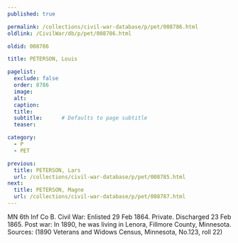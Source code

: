 ```yaml
---
published: true

permalink: /collections/civil-war-database/p/pet/008786.html
oldlink: /CivilWar/db/p/pet/008786.html

oldid: 008786

title: PETERSON, Louis

pagelist:
  exclude: false
  order: 8786
  image: 
  alt:
  caption:
  title:
  subtitle:      # Defaults to page subtitle
  teaser:

category: 
  - P 
  - PET

previous:
  title: PETERSON, Lars
  url: /collections/civil-war-database/p/pet/008785.html  
next:
  title: PETERSON, Magne
  url: /collections/civil-war-database/p/pet/008787.html   
---
```

MN 6th Inf Co B. Civil War: Enlisted 29 Feb 1864. Private. Discharged 23 Feb 1865. Post war: In 1890, he was living in Lenora, Fillmore County, Minnesota. Sources: (1890 Veterans and Widows Census, Minnesota, No.123, roll 22)